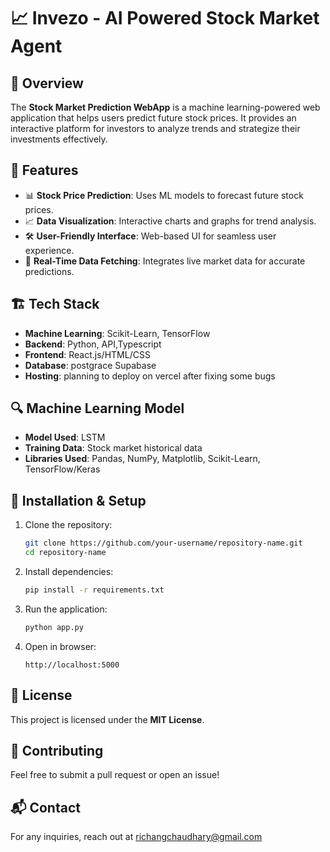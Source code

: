 # 📈 Invezo - AI Powered Stock Market Agent

## 🚀 Overview
The **Stock Market Prediction WebApp** is a machine learning-powered web application that helps users predict future stock prices. It provides an interactive platform for investors to analyze trends and strategize their investments effectively.

## 🎯 Features
- 📊 **Stock Price Prediction**: Uses ML models to forecast future stock prices.
- 📈 **Data Visualization**: Interactive charts and graphs for trend analysis.
- 🛠 **User-Friendly Interface**: Web-based UI for seamless user experience.
- 📡 **Real-Time Data Fetching**: Integrates live market data for accurate predictions.

## 🏗️ Tech Stack
- **Machine Learning**: Scikit-Learn, TensorFlow
- **Backend**: Python, API,Typescript
- **Frontend**: React.js/HTML/CSS
- **Database**: postgrace Supabase
- **Hosting**: planning to deploy on vercel after fixing some bugs

## 🔍 Machine Learning Model
- **Model Used**: LSTM
- **Training Data**: Stock market historical data
- **Libraries Used**: Pandas, NumPy, Matplotlib, Scikit-Learn, TensorFlow/Keras

## 🚀 Installation & Setup
1. Clone the repository:
   ```sh
   git clone https://github.com/your-username/repository-name.git
   cd repository-name
   ```
2. Install dependencies:
   ```sh
   pip install -r requirements.txt
   ```
3. Run the application:
   ```sh
   python app.py
   ```
4. Open in browser:
   ```
   http://localhost:5000
   ```

## 📜 License
This project is licensed under the **MIT License**.

## 🤝 Contributing
Feel free to submit a pull request or open an issue!

## 📬 Contact
For any inquiries, reach out at richangchaudhary@gmail.com

